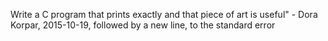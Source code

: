 Write a C program that prints exactly and that piece of art is useful" - Dora Korpar, 2015-10-19, followed by a new line, to the standard error
